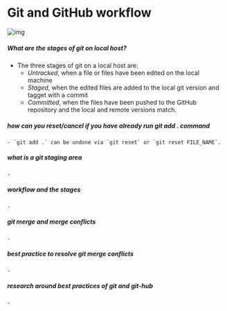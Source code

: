 # Git and GitHub workflow

![img](https://i.imgur.com/92warx2.png)

##### What are the stages of git on local host?
- The three stages of git on a local host are:
	- *Untracked*, when a file or files have been edited on the local machine
	- *Staged*, when the edited files are added to the local git version and tagget with a commit
	- *Committed*, when the files have been pushed to the GitHub repository and the local and remote versions match.

##### how can you reset/cancel if you have already run git add . command
	- `git add .` can be undone via `git reset` or `git reset FILE_NAME`.

##### what is a git staging area
	- 

##### workflow and the stages
	- 

##### git merge and merge conflicts 
	- 

##### best practice to resolve git merge conflicts
	- 

##### research around best practices of git and git-hub
	- 
